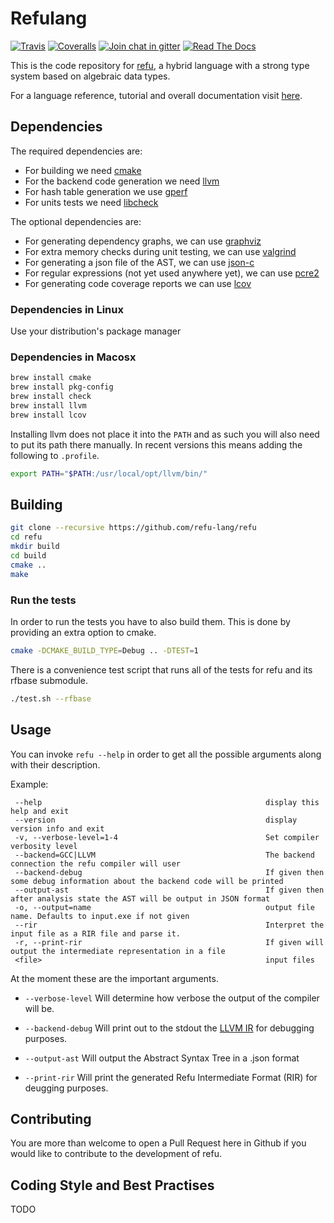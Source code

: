 # Refulang


[![Travis](http://img.shields.io/travis/refu-lang/refu.svg)](https://travis-ci.org/refu-lang/refu)
[![Coveralls](https://coveralls.io/repos/github/refu-lang/refu/badge.svg?branch=master)](https://coveralls.io/github/refu-lang/refu?branch=master)
[![Join chat in gitter](https://badges.gitter.im/Join%20Chat.svg)](https://gitter.im/refu-lang/Lobby?utm_source=share-link&utm_medium=link&utm_campaign=share-link)
[![Read The Docs](https://readthedocs.org/projects/refu/badge/?version=latest)](http://refu.readthedocs.io/en/latest/?badge=latest)

This is the code repository for [refu](http://refu.co/spec.html), a hybrid language with a strong type system based on algebraic data types.

For a language reference, tutorial and overall documentation visit [here](http://refu.readthedocs.io/en/latest/).


## Dependencies

 The required dependencies are:
 - For building we need [cmake](https://cmake.org/)
 - For the backend code generation we need [llvm](http://llvm.org/)
 - For hash table generation we use [gperf](https://www.gnu.org/software/gperf/)
 - For units tests we need [libcheck](http://check.sourceforge.net/)

The optional dependencies are:
 - For generating dependency graphs, we can use [graphviz](http://www.graphviz.org/)
 - For extra memory checks during unit testing, we can use [valgrind](http://valgrind.org/)
 - For generating a json file of the AST, we can use [json-c](https://github.com/json-c/json-c)
 - For regular expressions (not yet used anywhere yet), we can use [pcre2](http://www.regular-expressions.info/pcre2.html)
 - For generating code coverage reports we can use [lcov](https://linux.die.net/man/1/lcov)


### Dependencies in Linux

Use your distribution's package manager

### Dependencies in Macosx

```sh
brew install cmake
brew install pkg-config
brew install check
brew install llvm
brew install lcov
```

Installing llvm does not place it into the `PATH` and as such you will also need to put its path
there manually. In recent versions this means adding the following to `.profile`.
```sh
export PATH="$PATH:/usr/local/opt/llvm/bin/"
```

## Building

```sh
git clone --recursive https://github.com/refu-lang/refu
cd refu
mkdir build
cd build
cmake ..
make
```

### Run the tests
In order to run the tests you have to also build them. This is done by providing an extra
option to cmake.

```sh
cmake -DCMAKE_BUILD_TYPE=Debug .. -DTEST=1
```

There is a convenience test script that runs all of the tests for refu and its rfbase
submodule.

```sh
./test.sh --rfbase
```

## Usage

You can invoke `refu --help` in order to get all the possible arguments along with
their description.

Example:

```
 --help                                                  display this help and exit
 --version                                               display version info and exit
 -v, --verbose-level=1-4                                 Set compiler verbosity level
 --backend=GCC|LLVM                                      The backend connection the refu compiler will user
 --backend-debug                                         If given then some debug information about the backend code will be printed
 --output-ast                                            If given then after analysis state the AST will be output in JSON format
 -o, --output=name                                       output file name. Defaults to input.exe if not given
 --rir                                                   Interpret the input file as a RIR file and parse it.
 -r, --print-rir                                         If given will output the intermediate representation in a file
 <file>                                                  input files
 ```

At the moment these are the important arguments.

- `--verbose-level`
Will determine how verbose the output of the compiler will be.

- `--backend-debug`
Will print out to the stdout the [LLVM IR](http://llvm.org/docs/LangRef.html) for
debugging purposes.

- `--output-ast`
Will output the Abstract Syntax Tree in a .json format

- `--print-rir`
Will print the generated Refu Intermediate Format (RIR) for deugging purposes.


## Contributing
You are more than welcome to open a Pull Request here in Github if you would like to contribute
to the development of refu.

## Coding Style and Best Practises
TODO
